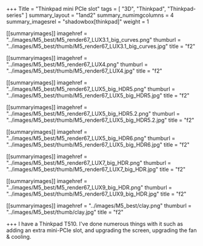 +++
Title = "Thinkpad mini PCIe slot"
tags = [ "3D", "Thinkpad", "Thinkpad-series" ]
summary_layout = "1and2"
summary_numimgcolumns = 4
summary_imagesrel = "shadowbox[thinkpad]"
weight = 1

[[summaryimages]]
imagehref = "../images/M5_best/M5_render67_LUX3.1_big_curves.png"
thumburl = "../images/M5_best/thumb/M5_render67_LUX3.1_big_curves.jpg"
title = "f2"

[[summaryimages]]
imagehref = "../images/M5_best/M5_render67_LUX4.png"
thumburl = "../images/M5_best/thumb/M5_render67_LUX4.jpg"
title = "f2"

[[summaryimages]]
imagehref = "../images/M5_best/M5_render67_LUX5_big_HDR5.png"
thumburl = "../images/M5_best/thumb/M5_render67_LUX5_big_HDR5.jpg"
title = "f2"

[[summaryimages]]
imagehref = "../images/M5_best/M5_render67_LUX5_big_HDR5.2.png"
thumburl = "../images/M5_best/thumb/M5_render67_LUX5_big_HDR5.2.jpg"
title = "f2"

[[summaryimages]]
imagehref = "../images/M5_best/M5_render67_LUX5_big_HDR6.png"
thumburl = "../images/M5_best/thumb/M5_render67_LUX5_big_HDR6.jpg"
title = "f2"

[[summaryimages]]
imagehref = "../images/M5_best/M5_render67_LUX7_big_HDR.png"
thumburl = "../images/M5_best/thumb/M5_render67_LUX7_big_HDR.jpg"
title = "f2"

[[summaryimages]]
imagehref = "../images/M5_best/M5_render67_LUX9_big_HDR.png"
thumburl = "../images/M5_best/thumb/M5_render67_LUX9_big_HDR.jpg"
title = "f2"

[[summaryimages]]
imagehref = "../images/M5_best/clay.png"
thumburl = "../images/M5_best/thumb/clay.jpg"
title = "f2"

+++
I have a Thinkpad T510. I've done numerous things with it such as adding an extra mini-PCIe slot, and upgrading the screen, upgrading the fan & cooling.
